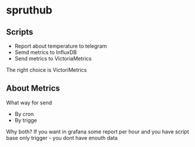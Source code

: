 # spruthub


## Scripts
- Report about temperature to telegram
- Semd metrics to InfluxDB
- Send metrics to VictoriaMetrics

The right choice is VictoriMetrics

## About Metrics
What way for send
- By cron
- By trigge 

Why both? If you want in grafana some report per hour and you have script base only trigger - you dont have enouth data

